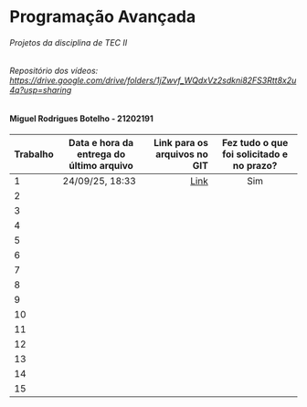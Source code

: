 # Programação Avançada
###### Projetos da disciplina de TEC II
###### Repositório dos vídeos: https://drive.google.com/drive/folders/1jZwvf_WQdxVz2sdkni82FS3Rtt8x2u4q?usp=sharing

#### Miguel Rodrigues Botelho - 21202191

| Trabalho | Data e hora da entrega do último arquivo | Link para os arquivos no GIT | Fez tudo o que foi solicitado e no prazo? |
|---|---|---:|:---:|
| 1  | 24/09/25, 18:33 | [Link](https://github.com/Bot-e-lho/Programacao_Avancada/tree/main/Projeto1) | Sim |
| 2  |  |  |  |
| 3  |  |  |  |
| 4  |  |  |  |
| 5  |  |  |  |
| 6  |  |  |  |
| 7  |  |  |  |
| 8  |  |  |  |
| 9  |  |  |  |
| 10 |  |  |  |
| 11 |  |  |  |
| 12 |  |  |  |
| 13 |  |  |  |
| 14 |  |  |  |
| 15 |  |  |  |
